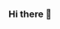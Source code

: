 ### Hi there 👋

<!--
**Mustapha-AChaer/Mustapha-AChaer** is a ✨ _special_ ✨ repository because its `README.md` (this file) appears on your GitHub profile.

Here are some ideas to get you started:

- 🔭 I’m currently working on finishing my Bachelors Degree in Computer Science
- 🌱 I’m currently learning Mobile Development/Express JS/ Node JS/ Ionic
- 👯 I’m looking to collaborate on ...
- 🤔 I’m looking for help with ...
- 💬 Ask me about ...
- 📫 How to reach me: mustapha.abouchaer@lau.edu
- 😄 Pronouns: ...
- ⚡ Fun fact: ...
-->
